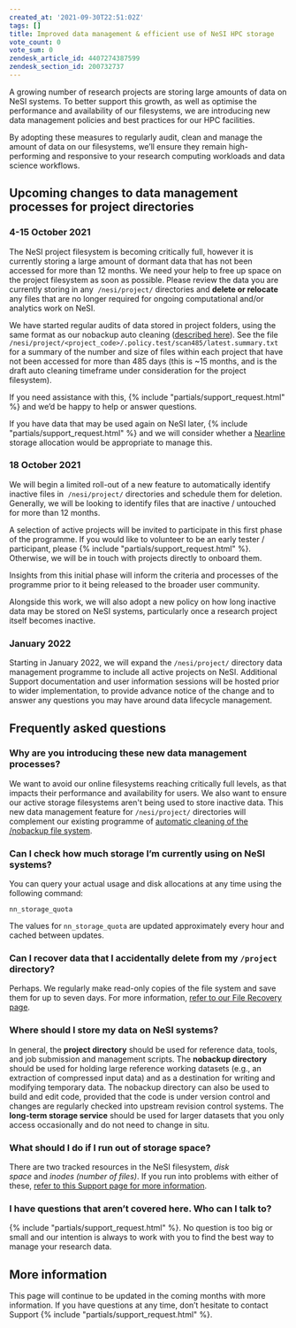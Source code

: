 ```yaml
---
created_at: '2021-09-30T22:51:02Z'
tags: []
title: Improved data management & efficient use of NeSI HPC storage
vote_count: 0
vote_sum: 0
zendesk_article_id: 4407274387599
zendesk_section_id: 200732737
---
```

A growing number of research projects are storing large amounts of data
on NeSI systems. To better support this growth, as well as optimise the
performance and availability of our filesystems, we are introducing new
data management policies and best practices for our HPC facilities.

By adopting these measures to regularly audit, clean and manage the
amount of data on our filesystems, we’ll ensure they remain
high-performing and responsive to your research computing workloads and
data science workflows.  

## Upcoming changes to data management processes for project directories

### 4-15 October 2021

The NeSI project filesystem is becoming critically full, however it is
currently storing a large amount of dormant data that has not been
accessed for more than 12 months. We need your help to free up space on
the project filesystem as soon as possible. Please review the data you
are currently storing in any  `/nesi/project/` directories and **delete
or relocate** any files that are no longer required for ongoing
computational and/or analytics work on NeSI.

We have started regular audits of data stored in project folders, using
the same format as our nobackup auto cleaning ([described
here](../../Storage/File_Systems_and_Quotas/Automatic_cleaning_of_nobackup_file_system.md)).
See the file
`/nesi/project/<project_code>/.policy.test/scan485/latest.summary.txt`
for a summary of the number and size of files within each project that
have not been accessed for more than 485 days (this is ~15 months, and
is the draft auto cleaning timeframe under consideration for the project
filesystem).

If you need assistance with this, {% include "partials/support_request.html" %} and
we’d be happy to help or answer questions.

If you have data that may be used again on NeSI later, {% include "partials/support_request.html" %}
and we will consider whether a
[Nearline](https://support.nesi.org.nz/hc/en-gb/articles/360001169956-Long-Term-Storage-Service)
storage allocation would be appropriate to manage this.

### 18 October 2021

We will begin a limited roll-out of a new feature to automatically
identify inactive files in  `/nesi/project/` directories and schedule
them for deletion. Generally, we will be looking to identify files that
are inactive / untouched for more than 12 months.

A selection of active projects will be invited to participate in this
first phase of the programme. If you would like to volunteer to be an
early tester / participant, please {% include "partials/support_request.html" %}.
Otherwise, we will be in touch with projects directly to onboard them.

Insights from this initial phase will inform the criteria and processes
of the programme prior to it being released to the broader user
community.

Alongside this work, we will also adopt a new policy on how long
inactive data may be stored on NeSI systems, particularly once a
research project itself becomes inactive.

### January 2022

Starting in January 2022, we will expand the `/nesi/project/` directory
data management programme to include all active projects on NeSI.
Additional Support documentation and user information sessions will be
hosted prior to wider implementation, to provide advance notice of the
change and to answer any questions you may have around data lifecycle
management.

## Frequently asked questions

### Why are you introducing these new data management processes?

We want to avoid our online filesystems reaching critically full
levels, as that impacts their performance and availability for users. We
also want to ensure our active storage filesystems aren't being used to
store inactive data. This new data management feature
for `/nesi/project/` directories will complement our existing programme
of [automatic cleaning of the /nobackup file system](../../Storage/File_Systems_and_Quotas/Automatic_cleaning_of_nobackup_file_system.md).

### Can I check how much storage I’m currently using on NeSI systems?

You can query your actual usage and disk allocations at any time using
the following command:

`nn_storage_quota`

The values for `nn_storage_quota` are updated approximately every hour
and cached between updates.

### Can I recover data that I accidentally delete from my `/project` directory?

Perhaps. We regularly make read-only copies of the file system and save
them for up to seven days. For more information, 
[refer to our File Recovery page](../../Storage/Data_Recovery/File_Recovery.md "https://support.nesi.org.nz/hc/en-gb/articles/360000207315-File-Recovery").

### Where should I store my data on NeSI systems?

In general, the **project directory** should be used for reference data,
tools, and job submission and management scripts. The **nobackup
directory** should be used for holding large reference working datasets
(e.g., an extraction of compressed input data) and as a destination for
writing and modifying temporary data. The nobackup directory can also be
used to build and edit code, provided that the code is under version
control and changes are regularly checked into upstream revision control
systems. The **long-term storage service** should be used for larger
datasets that you only access occasionally and do not need to change in
situ.

### What should I do if I run out of storage space?

There are two tracked resources in the NeSI filesystem, *disk
space* and *inodes (number of files)*. If you run into problems with
either of these, [refer to this Support page for more
information](../../General/FAQs/Ive_run_out_of_storage_space.md "https://support.nesi.org.nz/hc/en-gb/articles/360001125996-I-ve-run-out-of-storage-space").

### I have questions that aren’t covered here. Who can I talk to?

{% include "partials/support_request.html" %}.
No question is too big or small and our intention is always to work with
you to find the best way to manage your research data.

## More information

This page will continue to be updated in the coming months with more
information. If you have questions at any time, don’t hesitate to
contact Support {% include "partials/support_request.html" %}.
